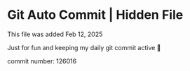 # Git Auto Commit | Hidden File

This file was added Feb 12, 2025

Just for fun and keeping my daily git commit active 🤪

commit number: 126016
